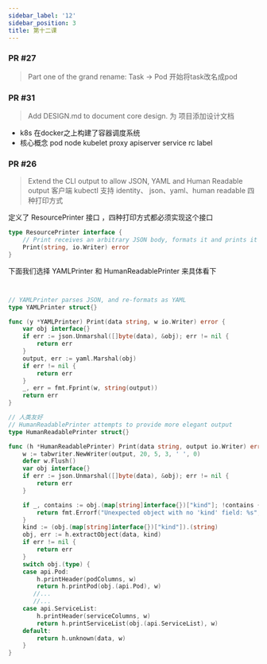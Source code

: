 ```yaml
---
sidebar_label: '12'
sidebar_position: 3
title: 第十二课
---
```


### PR #27
> Part one of the grand rename: Task -> Pod 开始将task改名成pod

### PR #31
> Add DESIGN.md to document core design. 为 项目添加设计文档

- k8s 在docker之上构建了容器调度系统
- 核心概念 pod node kubelet proxy apiserver service rc label

### PR #26
> Extend the CLI output to allow JSON, YAML and Human Readable output 客户端 kubectl 支持 identity、 json、yaml、human readable 四种打印方式

定义了 ResourcePrinter 接口 ，四种打印方式都必须实现这个接口
```go
type ResourcePrinter interface {
	// Print receives an arbitrary JSON body, formats it and prints it to a writer
	Print(string, io.Writer) error
}
```

下面我们选择 YAMLPrinter 和 HumanReadablePrinter 来具体看下
```go


// YAMLPrinter parses JSON, and re-formats as YAML
type YAMLPrinter struct{}

func (y *YAMLPrinter) Print(data string, w io.Writer) error {
	var obj interface{}
	if err := json.Unmarshal([]byte(data), &obj); err != nil {
		return err
	}
	output, err := yaml.Marshal(obj)
	if err != nil {
		return err
	}
	_, err = fmt.Fprint(w, string(output))
	return err
}

// 人类友好
// HumanReadablePrinter attempts to provide more elegant output
type HumanReadablePrinter struct{}

func (h *HumanReadablePrinter) Print(data string, output io.Writer) error {
	w := tabwriter.NewWriter(output, 20, 5, 3, ' ', 0)
	defer w.Flush()
	var obj interface{}
	if err := json.Unmarshal([]byte(data), &obj); err != nil {
		return err
	}

	if _, contains := obj.(map[string]interface{})["kind"]; !contains {
		return fmt.Errorf("Unexpected object with no 'kind' field: %s", data)
	}
	kind := (obj.(map[string]interface{})["kind"]).(string)
	obj, err := h.extractObject(data, kind)
	if err != nil {
		return err
	}
	switch obj.(type) {
	case api.Pod:
		h.printHeader(podColumns, w)
		return h.printPod(obj.(api.Pod), w)
       //...
       //...
	case api.ServiceList:
		h.printHeader(serviceColumns, w)
		return h.printServiceList(obj.(api.ServiceList), w)
	default:
		return h.unknown(data, w)
	}
}
```